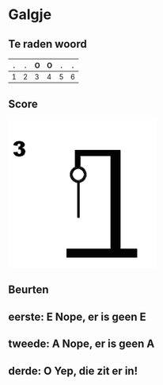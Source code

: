 # Galgje

## Te raden woord

|.|.|O|O|.|.|
|-|-|-|-|-|-|
|1|2|3|4|5|6|

## Score
![gallow](./images/3.png)

## Beurten
eerste: E
Nope, er is geen E
-------------------
tweede: A
Nope, er is geen A
-------------------
derde: O
Yep, die zit er in!
-------------------
